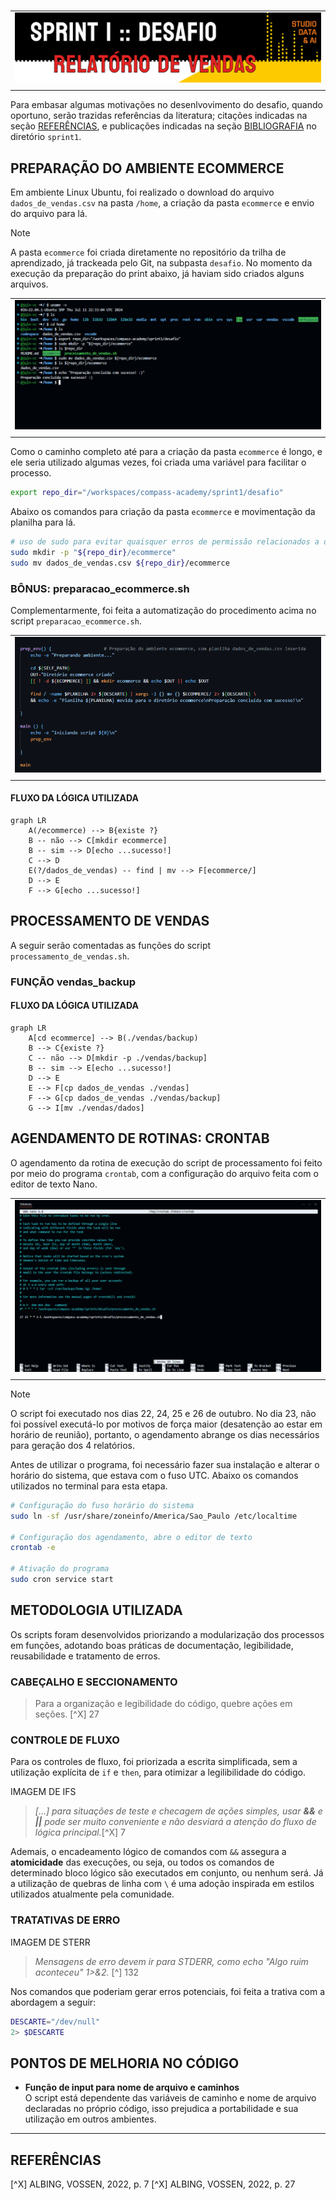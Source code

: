 #

||
|---|
|![Banner](/assets/banner-sprint1-desafio.png)|
||

Para embasar algumas motivações no desenlvovimento do desafio, quando oportuno, serão trazidas referências da literatura; citações indicadas na seção [REFERÊNCIAS](https://github.com/jqln-vc/compass-academy/blob/main/sprint1/desafio/README.md#refer%C3%AAncias), e publicações indicadas na seção [BIBLIOGRAFIA](https://github.com/jqln-vc/compass-academy/blob/main/sprint1/README.md#bibliografia) no diretório `sprint1`.  

## PREPARAÇÃO DO AMBIENTE ECOMMERCE

Em ambiente Linux Ubuntu, foi realizado o download do arquivo `dados_de_vendas.csv` na pasta `/home`, a criação da pasta `ecommerce` e envio do arquivo para lá.

> [!NOTE]
> A pasta `ecommerce` foi criada diretamente no repositório da trilha de aprendizado, já trackeada pelo Git, na subpasta `desafio`. No momento da execução da preparação do print abaixo, já haviam sido criados alguns arquivos.

| |
|---|
|![PreparaçãoParte1](../evidencias/1-preparacao.png)|
| |

Como o caminho completo até para a criação da pasta `ecommerce` é longo, e ele seria utilizado algumas vezes, foi criada uma variável para facilitar o processo.

```bash
export repo_dir="/workspaces/compass-academy/sprint1/desafio"
```

Abaixo os comandos para criação da pasta `ecommerce` e movimentação da planilha para lá.

```bash
# uso de sudo para evitar quaisquer erros de permissão relacionados a outros (sub)diretórios
sudo mkdir -p "${repo_dir}/ecommerce"
sudo mv dados_de_vendas.csv ${repo_dir}/ecommerce
```

### BÔNUS: preparacao_ecommerce.sh
Complementarmente, foi feita a automatização do procedimento acima no script `preparacao_ecommerce.sh`.

| |
|---|
|![Função de Preparaçao](../evidencias/3-ecommercefunc.png)|
| |

#### FLUXO DA LÓGICA UTILIZADA

```mermaid
graph LR
    A(/ecommerce) --> B{existe ?}
    B -- não --> C[mkdir ecommerce]
    B -- sim --> D[echo ...sucesso!]
    C --> D
    E(?/dados_de_vendas) -- find | mv --> F[ecommerce/]
    D --> E
    F --> G[echo ...sucesso!]
```

## PROCESSAMENTO DE VENDAS
A seguir serão comentadas as funções do script `processamento_de_vendas.sh`.

### FUNÇÃO vendas_backup

#### FLUXO DA LÓGICA UTILIZADA

```mermaid
graph LR
    A[cd ecommerce] --> B(./vendas/backup)
    B --> C{existe ?}
    C -- não --> D[mkdir -p ./vendas/backup]
    B -- sim --> E[echo ...sucesso!]
    D --> E
    E --> F[cp dados_de_vendas ./vendas]
    F --> G[cp dados_de_vendas ./vendas/backup]
    G --> I[mv ./vendas/dados]

```

## AGENDAMENTO DE ROTINAS: CRONTAB

O agendamento da rotina de execução do script de processamento foi feito por meio do programa `crontab`, com a configuração do arquivo feita com o editor de texto Nano.

| |
|---|
|![CronTab](../evidencias/4-crontab.png)|
| |

> [!NOTE]
> O script foi executado nos dias 22, 24, 25 e 26 de outubro. No dia 23, não foi possível executá-lo por motivos de força maior (desatenção ao estar em horário de reunião), portanto, o agendamento abrange os dias necessários para geração dos 4 relatórios.

Antes de utilizar o programa, foi necessário fazer sua instalação e alterar o horário do sistema, que estava com o fuso UTC. Abaixo os comandos utilizados no terminal para esta etapa.

```bash
# Configuração do fuso horário do sistema
sudo ln -sf /usr/share/zoneinfo/America/Sao_Paulo /etc/localtime

# Configuração dos agendamento, abre o editor de texto
crontab -e

# Ativação do programa
sudo cron service start
```

## METODOLOGIA UTILIZADA

Os scripts foram desenvolvidos priorizando a modularização dos processos em funções, adotando boas práticas de documentação, legibilidade, reusabilidade e tratamento de erros.

### CABEÇALHO E SECCIONAMENTO

> Para a organização e legibilidade do código, quebre ações em seções. [^X] 27

### CONTROLE DE FLUXO

Para os controles de fluxo, foi priorizada a escrita simplificada, sem a utilização explícita de `if` e `then`, para otimizar a legilibilidade do código.

IMAGEM DE IFS

> *[...] para situações de teste e checagem de ações simples, usar **&&** e **||** pode ser muito conveniente e não desviará a atenção do fluxo de lógica principal.*[^X] 7

Ademais, o encadeamento lógico de comandos com `&&` assegura a **atomicidade** das execuções, ou seja, ou todos os comandos de determinado bloco lógico são executados em conjunto, ou nenhum será. Já a utilização de quebras de linha com `\` é uma adoção inspirada em estilos utilizados atualmente pela comunidade.

### TRATATIVAS DE ERRO

IMAGEM DE STERR

> *Mensagens de erro devem ir para STDERR, como echo "Algo ruim aconteceu" 1>&2.* [^] 132

Nos comandos que poderiam gerar erros potenciais, foi feita a trativa com a abordagem a seguir:

```bash
DESCARTE="/dev/null"
2> $DESCARTE
```

## PONTOS DE MELHORIA NO CÓDIGO

* **Função de input para nome de arquivo e caminhos**  
O script está dependente das variáveis de caminho e nome de arquivo declaradas no próprio código, isso prejudica a portabilidade e sua utilização em outros ambientes.

---

## REFERÊNCIAS

[^X] ALBING, VOSSEN, 2022, p. 7
[^X] ALBING, VOSSEN, 2022, p. 27
